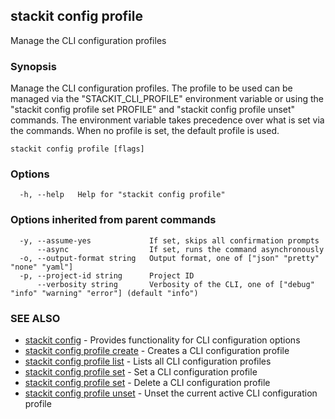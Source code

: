 ## stackit config profile

Manage the CLI configuration profiles

### Synopsis

Manage the CLI configuration profiles.
The profile to be used can be managed via the "STACKIT_CLI_PROFILE" environment variable or using the "stackit config profile set PROFILE" and "stackit config profile unset" commands.
The environment variable takes precedence over what is set via the commands.
When no profile is set, the default profile is used.

```
stackit config profile [flags]
```

### Options

```
  -h, --help   Help for "stackit config profile"
```

### Options inherited from parent commands

```
  -y, --assume-yes             If set, skips all confirmation prompts
      --async                  If set, runs the command asynchronously
  -o, --output-format string   Output format, one of ["json" "pretty" "none" "yaml"]
  -p, --project-id string      Project ID
      --verbosity string       Verbosity of the CLI, one of ["debug" "info" "warning" "error"] (default "info")
```

### SEE ALSO

* [stackit config](./stackit_config.md)	 - Provides functionality for CLI configuration options
* [stackit config profile create](./stackit_config_profile_create.md)	 - Creates a CLI configuration profile
* [stackit config profile list](./stackit_config_profile_list.md)	 - Lists all CLI configuration profiles
* [stackit config profile set](./stackit_config_profile_set.md)	 - Set a CLI configuration profile
* [stackit config profile set](./stackit_config_profile_set.md)	 - Delete a CLI configuration profile
* [stackit config profile unset](./stackit_config_profile_unset.md)	 - Unset the current active CLI configuration profile


